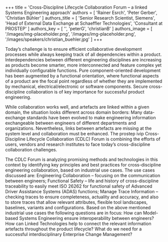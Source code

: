 +++
title = 'Cross-Discipline Lifecycle Collaboration Forum – a linked Systems Engineering approach'
authors = [
  'Rainer Esrch',
  'Peter Gerber',
  'Christian Bühler'
]
authors_title = [
  'Senior Research Scientist, Siemens',
  'Head of External Data Exchange at Schaeffler Technologies',
  'Consultant at PROSTEP'
]
authors_key = [
  '',
  'peterG',
  'christianB'
]
authors_image = [
  '/images/img-placeholder.png',
  '/images/img-placeholder.png',
  '/images/speakers/christian_buehler.jpg'
]
+++

Today’s challenge is to ensure efficient collaborative development processes while always keeping track of all dependencies within a product. Interdependencies between different engineering disciplines are increasing as products become smarter, more interconnected and feature complex yet individually configurable functions. Pure component-oriented development has been augmented by a functional orientation, where functional aspects of a product are the focal point regardless of whether they are implemented by mechanical, electrical/electronic or software components. Secure cross-discipline collaboration is of key importance for successful product engineering.

While collaboration works well, and artefacts are linked within a given domain, the situation looks different across domain borders: Many data-exchange standards have been evolved to make engineering information exchangeable between engineers of different departments and organizations. Nevertheless, links between artefacts are missing at the system level and collaboration must be enhanced. The prostep ivip Cross-Discipline Lifecycle Collaboration (CDLC) Forum is combining the efforts of users, vendors and research institutes to face today’s cross-discipline collaboration challenges.

The CDLC Forum is analyzing promising methods and technologies in this context by identifying key principles and best practices for cross-discipline engineering collaboration, based on industrial use cases. The use cases discussed are: Engineering Collaboration – focusing on the communication between engineers; Functional Safety – life and history of cross-discipline traceability to easily meet ISO 26262 for functional safety of Advanced Driver Assistance Systems (ADAS) functions; Manage Trace Information – checking traces to ensure completeness, actuality and accuracy, and also to store traces that allow relevant attributes, flexible tool landscapes, baselines, variants and configurations. Based on the above mentioned industrial use cases the following questions are in focus: How can Model-based Systems Engineering ensure interoperability between engineers? How can Linked Technologies help to connect the relevant information artefacts throughout the product lifecycle? What do we need for a successful interdisciplinary Enterprise Change Management? 